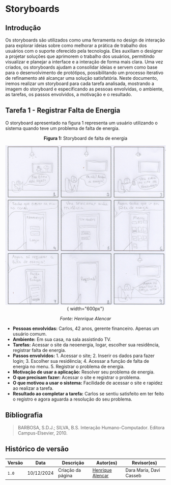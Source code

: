 # **Storyboards**

## Introdução

Os storyboards são utilizados como uma ferramenta no design de interação para explorar ideias sobre como melhorar a prática de trabalho dos usuários com o suporte oferecido pela tecnologia. Eles auxiliam o designer a projetar soluções que aprimorem o trabalho dos usuários, permitindo visualizar e planejar a interface e a interação de forma mais clara. Uma vez criados, os storyboards ajudam a consolidar ideias e servem como base para o desenvolvimento de protótipos, possibilitando um processo iterativo de refinamento até alcançar uma solução satisfatória​. Neste documento, iremos realizar um storyboard para cada tarefa analisada, mostrando a imagem do storyboard e especificando as pessoas envolvidas, o ambiente, as tarefas, os passos envolvidos, a motivação e o resultado.

## Tarefa 1 - Registrar Falta de Energia

O storyboard apresentado na figura 1 representa um usuário utilizando o sistema quando teve um problema de falta de energia.

<center>

**Figura 1:** Storyboard de falta de energia

![Storyboard falta de energia](../assets/storyboards/storyboard01.md.jpg){ width="600px"}

_Fonte: Henrique Alencar_

</center>

* **Pessoas envolvidas:** Carlos, 42 anos, gerente financeiro. Apenas um usuário comum.
* **Ambiente:** Em sua casa, na sala assistindo TV.
* **Tarefas:** Acessar o site da neoenergia, logar, escolher sua residência, registrar falta de energia.
* **Passos envolvidos:** 1. Acessar o site; 2. Inserir os dados para fazer login; 3. Escolher sua residência; 4. Acessar a função de falta de energia no menu. 5. Registrar o problema de energia.
* **Motivação de usar a aplicação:** Resolver seu problema de energia.
* **O que precisam fazer:** Acessar o site e registrar o problema.
* **O que motivou a usar o sistema:** Facilidade de acessar o site e rapidez ao realizar a tarefa.
* **Resultado ao completar a tarefa:** Carlos se sentiu satisfeito em ter feito o registro e agora aguarda a resolução do seu problema.

## Bibliografia
> BARBOSA, S.D.J.; SILVA, B.S. Interação Humano-Computador. Editora Campus-Elsevier, 2010.

## Histórico de versão

| Versão | Data       | Descrição                                | Autor(es)                                                                                       | Revisor(es)                                                                                                                                    |
| ------ | ---------- | ---------------------------------------- | ----------------------------------------------------------------------------------------------- | ---------------------------------------------------------------------------------------------------------------------------------------------- |
| `1.0`  | 10/12/2024 | Criação da página                     | [Henrique Alencar](https://github.com/henryqma) | Dara Maria, Davi Casseb |